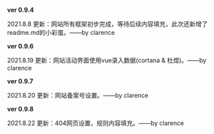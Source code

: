 **ver 0.9.4**

2021.8.8 更新：网站所有框架初步完成，等待后续内容填充，此次还新增了readme.md的小彩蛋。——by clarence

**ver 0.9.6**

2021.8.19 更新：网站活动界面使用vue录入数据(cortana & 杜煜)。——by clarence

**ver 0.9.7**

2021.8.20 更新：网站备案号设置。——by clarence

**ver 0.9.8**

2021.8.22 更新：404网页设置，规则内容填充。——by clarence
